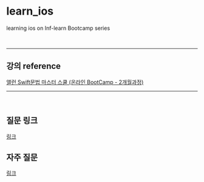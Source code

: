# learn_ios

learning ios on Inf-learn Bootcamp series

<br>

---

## 강의 reference

[앨런 Swift문법 마스터 스쿨 (온라인 BootCamp - 2개월과정)](https://www.inflearn.com/course/스위프트-문법-마스터-스쿨/dashboard)

---

<br>

## 질문 링크

[링크](https://pointed-earwig-996.notion.site/Swift-FAQ-a88cf6183bb74604824f85b668489ffb)

## 자주 질문

[링크](https://bit.ly/3BDdRSM)

